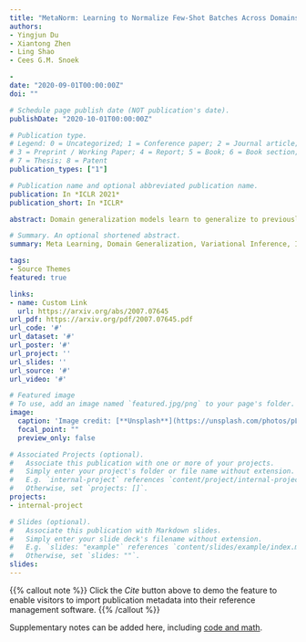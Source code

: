 ```yaml
---
title: "MetaNorm: Learning to Normalize Few-Shot Batches Across Domains"
authors:
- Yingjun Du
- Xiantong Zhen 
- Ling Shao
- Cees G.M. Snoek

- 
date: "2020-09-01T00:00:00Z"
doi: ""

# Schedule page publish date (NOT publication's date).
publishDate: "2020-10-01T00:00:00Z"

# Publication type.
# Legend: 0 = Uncategorized; 1 = Conference paper; 2 = Journal article;
# 3 = Preprint / Working Paper; 4 = Report; 5 = Book; 6 = Book section;
# 7 = Thesis; 8 = Patent
publication_types: ["1"]

# Publication name and optional abbreviated publication name.
publication: In *ICLR 2021*
publication_short: In *ICLR*

abstract: Domain generalization models learn to generalize to previously unseen domains, but suffer from prediction uncertainty and domain shift. In this paper, we address both problems. We introduce a probabilistic meta-learning model for domain generalization, in which classifier parameters shared across domains are modeled as distributions. This enables better handling of prediction uncertainty on unseen domains. To deal with domain shift, we learn domain-invariant representations by the proposed principle of meta variational information bottleneck, we call MetaVIB. MetaVIB is derived from novel variational bounds of mutual information, by leveraging the meta-learning setting of domain generalization. Through episodic training, MetaVIB learns to gradually narrow domain gaps to establish domain-invariant representations, while simultaneously maximizing prediction accuracy. We conduct experiments on three benchmarks for cross-domain visual recognition. Comprehensive ablation studies validate the benefits of MetaVIB for domain generalization. The comparison results demonstrate our method outperforms previous approaches consistently.

# Summary. An optional shortened abstract.
summary: Meta Learning, Domain Generalization, Variational Inference, Information Bottleneck

tags:
- Source Themes
featured: true

links:
- name: Custom Link
  url: https://arxiv.org/abs/2007.07645
url_pdf: https://arxiv.org/pdf/2007.07645.pdf
url_code: '#'
url_dataset: '#'
url_poster: '#'
url_project: ''
url_slides: ''
url_source: '#'
url_video: '#'

# Featured image
# To use, add an image named `featured.jpg/png` to your page's folder. 
image:
  caption: 'Image credit: [**Unsplash**](https://unsplash.com/photos/pLCdAaMFLTE)'
  focal_point: ""
  preview_only: false

# Associated Projects (optional).
#   Associate this publication with one or more of your projects.
#   Simply enter your project's folder or file name without extension.
#   E.g. `internal-project` references `content/project/internal-project/index.md`.
#   Otherwise, set `projects: []`.
projects:
- internal-project

# Slides (optional).
#   Associate this publication with Markdown slides.
#   Simply enter your slide deck's filename without extension.
#   E.g. `slides: "example"` references `content/slides/example/index.md`.
#   Otherwise, set `slides: ""`.
slides:
---
```


{{% callout note %}}
Click the *Cite* button above to demo the feature to enable visitors to import publication metadata into their reference management software.
{{% /callout %}}

Supplementary notes can be added here, including [code and math](https://sourcethemes.com/academic/docs/writing-markdown-latex/).
